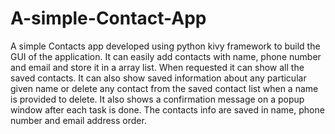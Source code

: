 # A-simple-Contact-App
A simple Contacts app developed using python kivy framework to build the GUI of the application. 
It can easily add contacts with name, phone number and email and store it in a array list. When requested it can show all the saved contacts. 
It can also show saved information about any particular given name or delete any contact from the saved contact list when a name is provided to delete.
It also shows a confirmation message on a popup window after each task is done.
The contacts info are saved in name, phone number and email address order.
